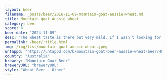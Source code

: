 ```yaml
---
layout: beer
filename: _posts/beer/2016-11-09-mountain-goat-aussie-wheat.md
title: Mountain goat Aussie wheat
category: beer
score: 6
beer-date: "2024-11-09"
desc: "The wheat taste is there but very mild. If I wasn’t looking for it I would have thought this was a zesty ale"
permalink: /beer/:title.html
img: /img/list/mountain-goat-aussie-wheat.jpeg
untappd: "https://untappd.com/b/mountain-goat-beer-aussie-wheat-beer/4828871"
country: "Australia"
brewery: "Mountain Goat Beer"
breweryURL: "breweryURL"
style: "Wheat Beer - Other"
---
```

